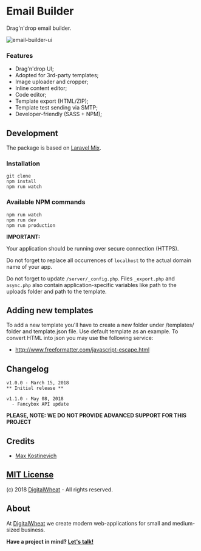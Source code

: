 # Email Builder

Drag'n'drop email builder.

![email-builder-ui](https://user-images.githubusercontent.com/10295466/37458623-a03b9c4c-2856-11e8-9061-c8e126937729.png)

### Features

- Drag'n'drop UI;
- Adopted for 3rd-party templates;
- Image uploader and cropper;
- Inline content editor;
- Code editor;
- Template export (HTML/ZIP);
- Template test sending via SMTP;
- Developer-friendly (SASS + NPM);


## Development
The package is based on [Laravel Mix](https://github.com/JeffreyWay/laravel-mix).
### Installation
```
git clone
npm install
npm run watch
```
### Available NPM commands
```
npm run watch
npm run dev
npm run production
```

**IMPORTANT:** 

Your application should be running over secure connection (HTTPS). 

Do not forget to replace all occurrences of ``localhost`` to the actual domain name of your app.

Do not forget to update ``/server/_config.php``. Files ``_export.php`` and ``async.php`` also contain application-specific variables like path to the uploads folder and path to the template.

## Adding new templates
To add a new template you'll have to create a new folder under /templates/ folder and template.json file. Use default template as an example.
To convert HTML into json you may use the following service:
- http://www.freeformatter.com/javascript-escape.html

## Changelog
```
v1.0.0 - March 15, 2018
** Initial release **

v1.1.0 - May 08, 2018
  - Fancybox API update
```

**PLEASE, NOTE: WE DO NOT PROVIDE ADVANCED SUPPORT FOR THIS PROJECT** 

## Credits
- [Max Kostinevich](https://maxkostinevich.com)

## [MIT License](https://opensource.org/licenses/MIT)
(c) 2018  [DigitalWheat](https://digitalwheat.com) - All rights reserved.

## About
At [DigitalWheat](https://digitalwheat.com) we create modern web-applications for small and medium-sized business. 

**Have a project in mind? [Let's talk!](https://digitalwheat.com/get-quote)**
